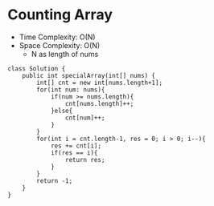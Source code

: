 # Counting Array
* Time Complexity: O(N)
* Space Complexity: O(N)
	* N as length of nums
```
class Solution {
    public int specialArray(int[] nums) {
        int[] cnt = new int[nums.length+1];
        for(int num: nums){
            if(num >= nums.length){
                cnt[nums.length]++;
            }else{
                cnt[num]++;
            }
        }
        for(int i = cnt.length-1, res = 0; i > 0; i--){
            res += cnt[i];
            if(res == i){
                return res;
            }
        }
        return -1;
    }
}
```